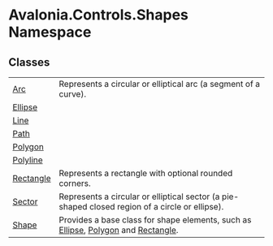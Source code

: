 # Avalonia.Controls.Shapes Namespace






## Classes
<table>
<tr>
<td><a href="T_Avalonia_Controls_Shapes_Arc">Arc</a></td>
<td>Represents a circular or elliptical arc (a segment of a curve).</td>
</tr>
<tr>
<td><a href="T_Avalonia_Controls_Shapes_Ellipse">Ellipse</a></td>
<td> </td>
</tr>
<tr>
<td><a href="T_Avalonia_Controls_Shapes_Line">Line</a></td>
<td> </td>
</tr>
<tr>
<td><a href="T_Avalonia_Controls_Shapes_Path">Path</a></td>
<td> </td>
</tr>
<tr>
<td><a href="T_Avalonia_Controls_Shapes_Polygon">Polygon</a></td>
<td> </td>
</tr>
<tr>
<td><a href="T_Avalonia_Controls_Shapes_Polyline">Polyline</a></td>
<td> </td>
</tr>
<tr>
<td><a href="T_Avalonia_Controls_Shapes_Rectangle">Rectangle</a></td>
<td>Represents a rectangle with optional rounded corners.</td>
</tr>
<tr>
<td><a href="T_Avalonia_Controls_Shapes_Sector">Sector</a></td>
<td>Represents a circular or elliptical sector (a pie-shaped closed region of a circle or ellipse).</td>
</tr>
<tr>
<td><a href="T_Avalonia_Controls_Shapes_Shape">Shape</a></td>
<td>Provides a base class for shape elements, such as <a href="T_Avalonia_Controls_Shapes_Ellipse">Ellipse</a>, <a href="T_Avalonia_Controls_Shapes_Polygon">Polygon</a> and <a href="T_Avalonia_Controls_Shapes_Rectangle">Rectangle</a>.</td>
</tr>
</table>